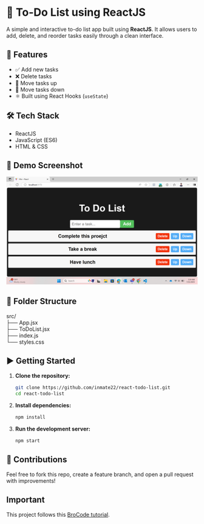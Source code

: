 # 📝 To-Do List using ReactJS

A simple and interactive to-do list app built using **ReactJS**. It allows users to add, delete, and reorder tasks easily through a clean interface.

## 🚀 Features

- ✅ Add new tasks  
- ❌ Delete tasks  
- 🔼 Move tasks up  
- 🔽 Move tasks down  
- ⚛️ Built using React Hooks (`useState`)

## 🛠️ Tech Stack

- ReactJS  
- JavaScript (ES6)  
- HTML & CSS

## 📸 Demo Screenshot

![To-Do List Demo](screenshot.png)

## 📁 Folder Structure
src/  
├── App.jsx  
├── ToDoList.jsx  
├── index.js  
└── styles.css  

## ▶️ Getting Started

1. **Clone the repository:**
   ```bash
   git clone https://github.com/inmate22/react-todo-list.git
   cd react-todo-list
2. **Install dependencies:**
   ```bash
   npm install
3. **Run the development server:**
   ```bash
   npm start
## 🙌 Contributions
Feel free to fork this repo, create a feature branch, and open a pull request with improvements!
## Important
This project follows this [BroCode tutorial](https://www.youtube.com/watch?v=9wiWzu_tRB0).
